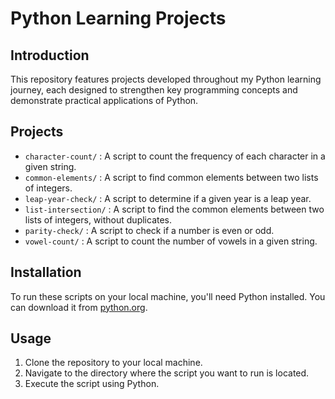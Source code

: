 # Python Learning Projects

## Introduction
This repository features projects developed throughout my Python learning journey, each designed to strengthen key programming concepts and demonstrate practical applications of Python.

## Projects
- `character-count/` : A script to count the frequency of each character in a given string.
- `common-elements/` : A script to find common elements between two lists of integers.
- `leap-year-check/` : A script to determine if a given year is a leap year.
- `list-intersection/` : A script to find the common elements between two lists of integers, without duplicates.
- `parity-check/` : A script to check if a number is even or odd.
- `vowel-count/` : A script to count the number of vowels in a given string.

## Installation
To run these scripts on your local machine, you'll need Python installed. You can download it from [python.org](https://www.python.org/).

## Usage
1. Clone the repository to your local machine.
2. Navigate to the directory where the script you want to run is located.
3. Execute the script using Python.
